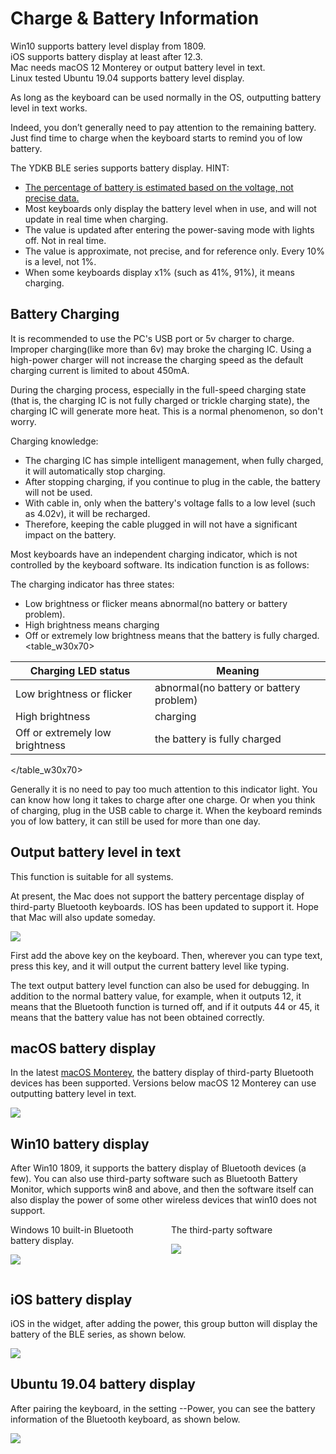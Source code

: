 # Charge & Battery Information

Win10 supports battery level display from 1809.<br>
iOS supports battery display at least after 12.3.<br>
Mac needs macOS 12 Monterey or output battery level in text.<br>
Linux tested Ubuntu 19.04 supports battery level display.

As long as the keyboard can be used normally in the OS, outputting battery level in text works. 

Indeed, you don’t generally need to pay attention to the remaining battery. Just find time to charge when the keyboard starts to remind you of low battery.

<html><div class="hint">
<subtitle>The YDKB BLE series supports battery display. HINT:</subtitle>

  - <u>The percentage of battery is estimated based on the voltage, not precise data.</u>
  - Most keyboards only display the battery level when in use, and will not update in real time when charging.
  - The value is updated after entering the power-saving mode with lights off. Not in real time.
  - The value is approximate, not precise, and for reference only. Every 10% is a level, not 1%.
  - When some keyboards display x1% (such as 41%, 91%), it means charging.
</div></html>


## Battery Charging

<html><div class="attention">
<subtitle>It is recommended to use the PC's USB port or 5v charger to charge.</subtitle>
<br>Improper charging(like more than 6v) may broke the charging IC. Using a high-power charger will not increase the charging speed as the default charging current is limited to about 450mA. 
</div></html>

During the charging process, especially in the full-speed charging state (that is, the charging IC is not fully charged or trickle charging state), the charging IC will generate more heat. This is a normal phenomenon, so don't worry.
 

<html><div class="hint">
<subtitle>Charging knowledge:</subtitle>

  - The charging IC has simple intelligent management, when fully charged, it will automatically stop charging.
  - After stopping charging, if you continue to plug in the cable, the battery will not be used.
  - With cable in, only when the battery's voltage falls to a low level (such as 4.02v), it will be recharged.
  - Therefore, keeping the cable plugged in will not have a significant impact on the battery.
</div></html>

Most keyboards have an independent charging indicator, which is not controlled by the keyboard software. Its indication function is as follows:

The charging indicator has three states:
  - Low brightness or flicker means abnormal(no battery or battery problem).
  - High brightness means charging
  - Off or extremely low brightness means that the battery is fully charged.
<table_w30x70>

| Charging LED status | Meaning |
| ---- | ---- |
| Low brightness or flicker | abnormal(no battery or battery problem) |
| High brightness | charging |
| Off or extremely low brightness | the battery is fully charged |

</table_w30x70>

Generally it is no need to pay too much attention to this indicator light. You can know how long it takes to charge after one charge. Or when you think of charging, plug in the USB cable to charge it. When the keyboard reminds you of low battery, it can still be used for more than one day.


## Output battery level in text
This function is suitable for all systems.

At present, the Mac does not support the battery percentage display of third-party Bluetooth keyboards. IOS has been updated to support it. Hope that Mac will also update someday.

![](assets/ble_battery04.png?600)

First add the above key on the keyboard. Then, wherever you can type text, press this key, and it will output the current battery level like typing.

The text output battery level function can also be used for debugging. In addition to the normal battery value, for example, when it outputs 12, it means that the Bluetooth function is turned off, and if it outputs 44 or 45, it means that the battery value has not been obtained correctly.


## macOS battery display

In the latest <u>macOS Monterey</u>, the battery display of third-party Bluetooth devices has been supported. Versions below macOS 12 Monterey can use outputting battery level in text. 

<div style="width: 400px">

![](assets/ble_battery_mac02.png)
</div>


## Win10 battery display

After Win10 1809, it supports the battery display of Bluetooth devices (a few). You can also use third-party software such as Bluetooth Battery Monitor, which supports win8 and above, and then the software itself can also display the power of some other wireless devices that win10 does not support.
<html>
<two_col>
<div style="float:left;width:48%;">
<col_h5>Windows 10 built-in Bluetooth battery display.</col_h5>

![](assets/ble_battery01.png)

</div>
<div style="float:left;width:3%;">&nbsp;</div>
<div style="float:left;width:48%;">
<col_h5>The third-party software </col_h5>

![](assets/ble_battery02.png)
</div>
</two_col>
<div style="clear:both;"></div>
</html>



## iOS battery display
iOS in the widget, after adding the power, this group button will display the battery of the BLE series, as shown below.  

<div style="width: 600px">

![](assets/ble_battery03.png?600)
</div>


## Ubuntu 19.04 battery display
After pairing the keyboard, in the setting --Power, you can see the battery information of the Bluetooth keyboard, as shown below.  

<div style="width: 700px">

![](assets/ble_battery004.png?600)
</div>
